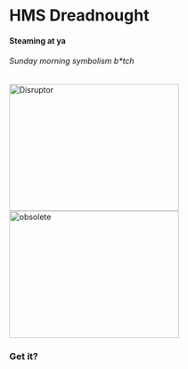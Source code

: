 <h1>HMS Dreadnought</h1>
<h4>Steaming at ya</h4>
<h6>Sunday morning symbolism b*tch</h6>
<img src="https://upload.wikimedia.org/wikipedia/commons/d/dc/Gangut_battleship.jpg" alt="Disruptor" style="width:304px;height:228px;">
<img src="http://combiboilersleeds.com/images/obsolete/obsolete-8.jpg" alt="obsolete" style="width:304px;height:228px;">
<h3>Get it?</h3>
